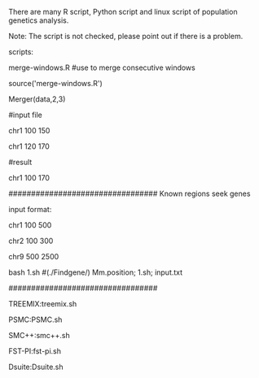 There are many R script, Python script and linux script of population genetics analysis.

Note: The script is not checked, please point out if there is a problem.


scripts:

merge-windows.R #use to merge consecutive windows

source('merge-windows.R')

Merger(data,2,3)

#input file

chr1 100 150

chr1 120 170

#result

chr1 100 170

#################################
Known regions seek genes

input format:

chr1  100 500

chr2  100 300

chr9  500 2500

bash 1.sh #(./Findgene/) Mm.position; 1.sh; input.txt

#################################

TREEMIX:treemix.sh

PSMC:PSMC.sh

SMC++:smc++.sh

FST-PI:fst-pi.sh

Dsuite:Dsuite.sh
